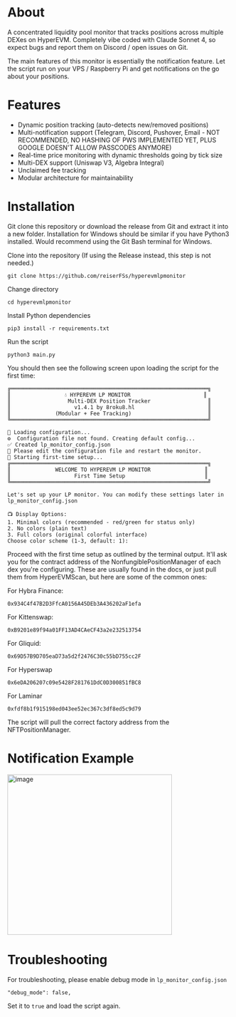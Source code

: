 # About
A concentrated liquidity pool monitor that tracks positions across multiple DEXes on HyperEVM. Completely vibe coded with Claude Sonnet 4, so expect bugs and report them on Discord / open issues on Git.

The main features of this monitor is essentially the notification feature. Let the script run on your VPS / Raspberry Pi and get notifications on the go about your positions.

# Features
- Dynamic position tracking (auto-detects new/removed positions)
- Multi-notification support (Telegram, Discord, Pushover, Email - NOT RECOMMENDED, NO HASHING OF PWS IMPLEMENTED YET, PLUS GOOGLE DOESN'T ALLOW PASSCODES ANYMORE)
- Real-time price monitoring with dynamic thresholds going by tick size
- Multi-DEX support (Uniswap V3, Algebra Integral)
- Unclaimed fee tracking
- Modular architecture for maintainability

# Installation
Git clone this repository or download the release from Git and extract it into a new folder. Installation for Windows should be similar if you have Python3 installed. Would recommend using the Git Bash terminal for Windows.

Clone into the repository (If using the Release instead, this step is not needed.)
```
git clone https://github.com/reiserFSs/hyperevmlpmonitor
```
Change directory
```
cd hyperevmlpmonitor
```
Install Python dependencies
```
pip3 install -r requirements.txt
```
Run the script
```
python3 main.py
```

You should then see the following screen upon loading the script for the first time:

```
╔══════════════════════════════════════════════════════════════╗
║                 💧 HYPEREVM LP MONITOR                       ║
║                  Multi-DEX Position Tracker                  ║
║                    v1.4.1 by 8roku8.hl                       ║
║              (Modular + Fee Tracking)                        ║
╚══════════════════════════════════════════════════════════════╝

🔧 Loading configuration...
⚙️  Configuration file not found. Creating default config...
✅ Created lp_monitor_config.json
📝 Please edit the configuration file and restart the monitor.
🚀 Starting first-time setup...
╔══════════════════════════════════════════════════════════════╗
║              WELCOME TO HYPEREVM LP MONITOR                 ║
║                    First Time Setup                         ║
╚══════════════════════════════════════════════════════════════╝

Let's set up your LP monitor. You can modify these settings later in lp_monitor_config.json

📺 Display Options:
1. Minimal colors (recommended - red/green for status only)
2. No colors (plain text)
3. Full colors (original colorful interface)
Choose color scheme (1-3, default: 1):
```
Proceed with the first time setup as outlined by the terminal output. It'll ask you for the contract address of the NonfungiblePositionManager of each dex you're configuring. These are usually found in the docs, or just pull them from HyperEVMScan, but here are some of the common ones: 

For Hybra Finance:
```
0x934C4f47B2D3FfcA0156A45DEb3A436202aF1efa
```
For Kittenswap:
```
0xB9201e89f94a01FF13AD4CAeCF43a2e232513754
```
For Gliquid:
```
0x69D57B9D705eaD73a5d2f2476C30c55bD755cc2F
```
For Hyperswap
```
0x6eDA206207c09e5428F281761DdC0D300851fBC8
```

For Laminar
```
0xfdf8b1f915198ed043ee52ec367c3df8ed5c9d79
```
The script will pull the correct factory address from the NFTPositionManager. 

# Notification Example
<img width="370" height="360" alt="image" src="https://github.com/user-attachments/assets/a971cba4-d817-4223-9641-b3b440d7f5a8" />

# Troubleshooting

For troubleshooting, please enable debug mode in ```lp_monitor_config.json``` 

```
"debug_mode": false,
```
Set it to ```true``` and load the script again. 
